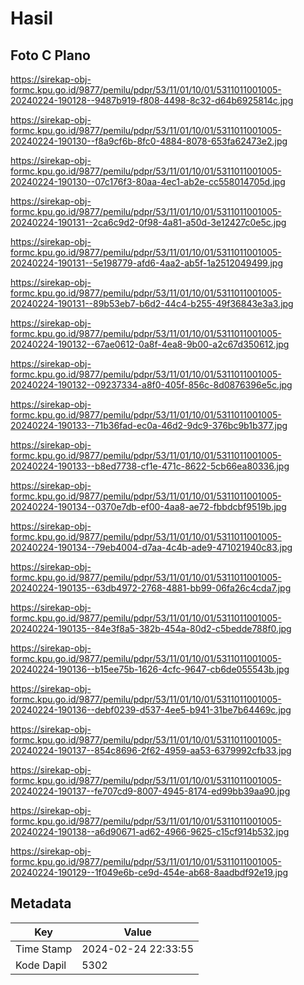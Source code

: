 # Hasil

## Foto C Plano

https://sirekap-obj-formc.kpu.go.id/9877/pemilu/pdpr/53/11/01/10/01/5311011001005-20240224-190128--9487b919-f808-4498-8c32-d64b6925814c.jpg

https://sirekap-obj-formc.kpu.go.id/9877/pemilu/pdpr/53/11/01/10/01/5311011001005-20240224-190130--f8a9cf6b-8fc0-4884-8078-653fa62473e2.jpg

https://sirekap-obj-formc.kpu.go.id/9877/pemilu/pdpr/53/11/01/10/01/5311011001005-20240224-190130--07c176f3-80aa-4ec1-ab2e-cc558014705d.jpg

https://sirekap-obj-formc.kpu.go.id/9877/pemilu/pdpr/53/11/01/10/01/5311011001005-20240224-190131--2ca6c9d2-0f98-4a81-a50d-3e12427c0e5c.jpg

https://sirekap-obj-formc.kpu.go.id/9877/pemilu/pdpr/53/11/01/10/01/5311011001005-20240224-190131--5e198779-afd6-4aa2-ab5f-1a2512049499.jpg

https://sirekap-obj-formc.kpu.go.id/9877/pemilu/pdpr/53/11/01/10/01/5311011001005-20240224-190131--89b53eb7-b6d2-44c4-b255-49f36843e3a3.jpg

https://sirekap-obj-formc.kpu.go.id/9877/pemilu/pdpr/53/11/01/10/01/5311011001005-20240224-190132--67ae0612-0a8f-4ea8-9b00-a2c67d350612.jpg

https://sirekap-obj-formc.kpu.go.id/9877/pemilu/pdpr/53/11/01/10/01/5311011001005-20240224-190132--09237334-a8f0-405f-856c-8d0876396e5c.jpg

https://sirekap-obj-formc.kpu.go.id/9877/pemilu/pdpr/53/11/01/10/01/5311011001005-20240224-190133--71b36fad-ec0a-46d2-9dc9-376bc9b1b377.jpg

https://sirekap-obj-formc.kpu.go.id/9877/pemilu/pdpr/53/11/01/10/01/5311011001005-20240224-190133--b8ed7738-cf1e-471c-8622-5cb66ea80336.jpg

https://sirekap-obj-formc.kpu.go.id/9877/pemilu/pdpr/53/11/01/10/01/5311011001005-20240224-190134--0370e7db-ef00-4aa8-ae72-fbbdcbf9519b.jpg

https://sirekap-obj-formc.kpu.go.id/9877/pemilu/pdpr/53/11/01/10/01/5311011001005-20240224-190134--79eb4004-d7aa-4c4b-ade9-471021940c83.jpg

https://sirekap-obj-formc.kpu.go.id/9877/pemilu/pdpr/53/11/01/10/01/5311011001005-20240224-190135--63db4972-2768-4881-bb99-06fa26c4cda7.jpg

https://sirekap-obj-formc.kpu.go.id/9877/pemilu/pdpr/53/11/01/10/01/5311011001005-20240224-190135--84e3f8a5-382b-454a-80d2-c5bedde788f0.jpg

https://sirekap-obj-formc.kpu.go.id/9877/pemilu/pdpr/53/11/01/10/01/5311011001005-20240224-190136--b15ee75b-1626-4cfc-9647-cb6de055543b.jpg

https://sirekap-obj-formc.kpu.go.id/9877/pemilu/pdpr/53/11/01/10/01/5311011001005-20240224-190136--debf0239-d537-4ee5-b941-31be7b64469c.jpg

https://sirekap-obj-formc.kpu.go.id/9877/pemilu/pdpr/53/11/01/10/01/5311011001005-20240224-190137--854c8696-2f62-4959-aa53-6379992cfb33.jpg

https://sirekap-obj-formc.kpu.go.id/9877/pemilu/pdpr/53/11/01/10/01/5311011001005-20240224-190137--fe707cd9-8007-4945-8174-ed99bb39aa90.jpg

https://sirekap-obj-formc.kpu.go.id/9877/pemilu/pdpr/53/11/01/10/01/5311011001005-20240224-190138--a6d90671-ad62-4966-9625-c15cf914b532.jpg

https://sirekap-obj-formc.kpu.go.id/9877/pemilu/pdpr/53/11/01/10/01/5311011001005-20240224-190129--1f049e6b-ce9d-454e-ab68-8aadbdf92e19.jpg


## Metadata

| Key        | Value               |
| ---------- | ------------------- |
| Time Stamp | 2024-02-24 22:33:55 |
| Kode Dapil | 5302                |



